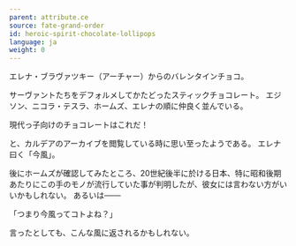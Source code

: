 ```yaml
---
parent: attribute.ce
source: fate-grand-order
id: heroic-spirit-chocolate-lollipops
language: ja
weight: 0
---
```


エレナ・ブラヴァツキー（アーチャー）からのバレンタインチョコ。

サーヴァントたちをデフォルメしてかたどったスティックチョコレート。
エジソン、ニコラ・テスラ、ホームズ、エレナの順に仲良く並んでいる。

現代っ子向けのチョコレートはこれだ！

と、カルデアのアーカイブを閲覧している時に思い至ったようである。
エレナ曰く「今風」。

後にホームズが確認してみたところ、20世紀後半に於ける日本、特に昭和後期あたりにこの手のモノが流行していた事が判明したが、彼女には言わない方がいいかもしれない。
あるいは───

「つまり今風ってコトよね？」

言ったとしても、こんな風に返されるかもしれない。
